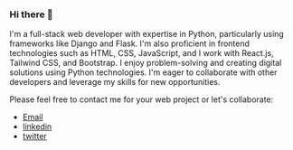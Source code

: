 ### Hi there 👋

I'm a full-stack web developer with expertise in Python, particularly using frameworks like Django and Flask. I'm also proficient in frontend technologies such as HTML, CSS, JavaScript, and I work with React.js, Tailwind CSS, and Bootstrap. I enjoy problem-solving and creating digital solutions using Python technologies. I'm eager to collaborate with other developers and leverage my skills for new opportunities.

Please feel free to contact me for your web project or let's collaborate:

- [Email](mailto:hirekaanm3@gmail.com)
- [linkedin](https://www.linkedin.com/in/hirekaan-manasseh-22266821a/)
- [twitter](https://twitter.com/Awsome_ideas)


<!--
**jackfros-glitch/jackfros-glitch** is a ✨ _special_ ✨ repository because its `README.md` (this file) appears on your GitHub profile.

Here are some ideas to get you started:

- 🔭 I’m currently working on ...
- 🌱 I’m currently learning ...
- 👯 I’m looking to collaborate on ...
- 🤔 I’m looking for help with ...
- 💬 Ask me about ...
- 📫 How to reach me: ...
- 😄 Pronouns: ...
- ⚡ Fun fact: ...
-->
